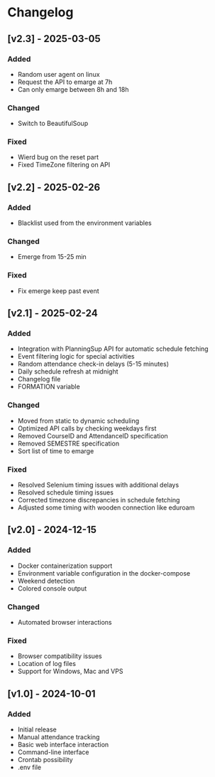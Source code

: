 # Changelog

## [v2.3] - 2025-03-05

### Added
- Random user agent on linux
- Request the API to emarge at 7h
- Can only emarge between 8h and 18h

### Changed
- Switch to BeautifulSoup

### Fixed
- Wierd bug on the reset part
- Fixed TimeZone filtering on API

## [v2.2] - 2025-02-26

### Added
- Blacklist used from the environment variables

### Changed
- Emerge from 15-25 min

### Fixed
- Fix emerge keep past event

## [v2.1] - 2025-02-24

### Added
- Integration with PlanningSup API for automatic schedule fetching
- Event filtering logic for special activities
- Random attendance check-in delays (5-15 minutes)
- Daily schedule refresh at midnight
- Changelog file
- FORMATION variable

### Changed
- Moved from static to dynamic scheduling
- Optimized API calls by checking weekdays first
- Removed CourseID and AttendanceID specification
- Removed SEMESTRE specification
- Sort list of time to emarge

### Fixed
- Resolved Selenium timing issues with additional delays
- Resolved schedule timing issues
- Corrected timezone discrepancies in schedule fetching
- Adjusted some timing with wooden connection like eduroam

## [v2.0] - 2024-12-15

### Added
- Docker containerization support
- Environment variable configuration in the docker-compose
- Weekend detection
- Colored console output

### Changed
- Automated browser interactions

### Fixed
- Browser compatibility issues
- Location of log files
- Support for Windows, Mac and VPS 

## [v1.0] - 2024-10-01

### Added
- Initial release
- Manual attendance tracking
- Basic web interface interaction
- Command-line interface
- Crontab possibility
- .env file